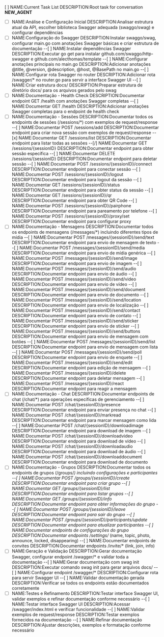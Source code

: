 [ ] NAME:Current Task List DESCRIPTION:Root task for conversation __NEW_AGENT__
-[ ] NAME:Análise e Configuração Inicial DESCRIPTION:Analisar estrutura atual da API, escolher biblioteca Swagger adequada (swaggo/swag) e configurar dependências
-[ ] NAME:Configuração do Swagger DESCRIPTION:Instalar swaggo/swag, configurar main.go com anotações Swagger básicas e criar estrutura de documentação
--[ ] NAME:Instalar dependências Swagger DESCRIPTION:Executar go get para instalar github.com/swaggo/http-swagger e github.com/alecthomas/template
--[ ] NAME:Configurar anotações principais no main.go DESCRIPTION:Adicionar anotações @title, @version, @description, @host, @BasePath no main.go
--[ ] NAME:Configurar rota Swagger no router DESCRIPTION:Adicionar rota /swagger/* no router.go para servir a interface Swagger UI
--[ ] NAME:Criar estrutura docs/ DESCRIPTION:Preparar estrutura de diretório docs/ para os arquivos gerados pelo swag
-[ ] NAME:Documentação - Health Check DESCRIPTION:Documentar endpoint GET /health com anotações Swagger completas
--[ ] NAME:Documentar GET /health DESCRIPTION:Adicionar anotações Swagger completas para o endpoint de health check
-[ ] NAME:Documentação - Sessões DESCRIPTION:Documentar todos os endpoints de sessões (/sessions/*) com exemplos de request/response
--[ ] NAME:Documentar POST /sessions/add DESCRIPTION:Documentar endpoint para criar nova sessão com exemplos de request/response
--[x] NAME:Documentar GET /sessions/list DESCRIPTION:Documentar endpoint para listar todas as sessões
--[/] NAME:Documentar GET /sessions/{sessionID} DESCRIPTION:Documentar endpoint para obter sessão específica
--[ ] NAME:Documentar DELETE /sessions/{sessionID} DESCRIPTION:Documentar endpoint para deletar sessão
--[ ] NAME:Documentar POST /sessions/{sessionID}/connect DESCRIPTION:Documentar endpoint para conectar sessão
--[ ] NAME:Documentar POST /sessions/{sessionID}/logout DESCRIPTION:Documentar endpoint para logout da sessão
--[ ] NAME:Documentar GET /sessions/{sessionID}/status DESCRIPTION:Documentar endpoint para obter status da sessão
--[ ] NAME:Documentar GET /sessions/{sessionID}/qr DESCRIPTION:Documentar endpoint para obter QR Code
--[ ] NAME:Documentar POST /sessions/{sessionID}/pairphone DESCRIPTION:Documentar endpoint para pareamento por telefone
--[ ] NAME:Documentar POST /sessions/{sessionID}/proxy/set DESCRIPTION:Documentar endpoint para configurar proxy
-[ ] NAME:Documentação - Mensagens DESCRIPTION:Documentar todos os endpoints de mensagens (/messages/*) incluindo diferentes tipos de mídia
--[ ] NAME:Documentar POST /messages/{sessionID}/send/text DESCRIPTION:Documentar endpoint para envio de mensagem de texto
--[ ] NAME:Documentar POST /messages/{sessionID}/send/media DESCRIPTION:Documentar endpoint para envio de mídia genérica
--[ ] NAME:Documentar POST /messages/{sessionID}/send/image DESCRIPTION:Documentar endpoint para envio de imagem
--[ ] NAME:Documentar POST /messages/{sessionID}/send/audio DESCRIPTION:Documentar endpoint para envio de áudio
--[ ] NAME:Documentar POST /messages/{sessionID}/send/video DESCRIPTION:Documentar endpoint para envio de vídeo
--[ ] NAME:Documentar POST /messages/{sessionID}/send/document DESCRIPTION:Documentar endpoint para envio de documento
--[ ] NAME:Documentar POST /messages/{sessionID}/send/location DESCRIPTION:Documentar endpoint para envio de localização
--[ ] NAME:Documentar POST /messages/{sessionID}/send/contact DESCRIPTION:Documentar endpoint para envio de contato
--[ ] NAME:Documentar POST /messages/{sessionID}/send/sticker DESCRIPTION:Documentar endpoint para envio de sticker
--[ ] NAME:Documentar POST /messages/{sessionID}/send/buttons DESCRIPTION:Documentar endpoint para envio de mensagem com botões
--[ ] NAME:Documentar POST /messages/{sessionID}/send/list DESCRIPTION:Documentar endpoint para envio de mensagem com lista
--[ ] NAME:Documentar POST /messages/{sessionID}/send/poll DESCRIPTION:Documentar endpoint para envio de enquete
--[ ] NAME:Documentar POST /messages/{sessionID}/send/edit DESCRIPTION:Documentar endpoint para edição de mensagem
--[ ] NAME:Documentar POST /messages/{sessionID}/delete DESCRIPTION:Documentar endpoint para deletar mensagem
--[ ] NAME:Documentar POST /messages/{sessionID}/react DESCRIPTION:Documentar endpoint para reagir a mensagem
-[ ] NAME:Documentação - Chat DESCRIPTION:Documentar endpoints de chat (/chat/*) para operações específicas de gerenciamento
--[ ] NAME:Documentar POST /chat/{sessionID}/presence DESCRIPTION:Documentar endpoint para enviar presença no chat
--[ ] NAME:Documentar POST /chat/{sessionID}/markread DESCRIPTION:Documentar endpoint para marcar mensagem como lida
--[ ] NAME:Documentar POST /chat/{sessionID}/downloadimage DESCRIPTION:Documentar endpoint para download de imagem
--[ ] NAME:Documentar POST /chat/{sessionID}/downloadvideo DESCRIPTION:Documentar endpoint para download de vídeo
--[ ] NAME:Documentar POST /chat/{sessionID}/downloadaudio DESCRIPTION:Documentar endpoint para download de áudio
--[ ] NAME:Documentar POST /chat/{sessionID}/downloaddocument DESCRIPTION:Documentar endpoint para download de documento
-[ ] NAME:Documentação - Grupos DESCRIPTION:Documentar todos os endpoints de grupos (/groups/*) incluindo configurações e participantes
--[ ] NAME:Documentar POST /groups/{sessionID}/create DESCRIPTION:Documentar endpoint para criar grupo
--[ ] NAME:Documentar GET /groups/{sessionID}/list DESCRIPTION:Documentar endpoint para listar grupos
--[ ] NAME:Documentar GET /groups/{sessionID}/info DESCRIPTION:Documentar endpoint para obter informações do grupo
--[ ] NAME:Documentar POST /groups/{sessionID}/leave DESCRIPTION:Documentar endpoint para sair do grupo
--[ ] NAME:Documentar POST /groups/{sessionID}/participants/update DESCRIPTION:Documentar endpoint para atualizar participantes
--[ ] NAME:Documentar endpoints de configurações do grupo DESCRIPTION:Documentar endpoints /settings/* (name, topic, photo, announce, locked, disappearing)
--[ ] NAME:Documentar endpoints de convites DESCRIPTION:Documentar endpoints /invite/* (link, join, info)
-[ ] NAME:Geração e Validação DESCRIPTION:Gerar documentação Swagger, configurar endpoint /swagger/* e validar toda a documentação
--[ ] NAME:Gerar documentação com swag init DESCRIPTION:Executar comando swag init para gerar arquivos docs/
--[ ] NAME:Configurar endpoint /swagger/* DESCRIPTION:Configurar rota para servir Swagger UI
--[ ] NAME:Validar documentação gerada DESCRIPTION:Verificar se todos os endpoints estão documentados corretamente
-[ ] NAME:Testes e Refinamento DESCRIPTION:Testar interface Swagger UI, validar exemplos e refinar documentação conforme necessário
--[ ] NAME:Testar interface Swagger UI DESCRIPTION:Acessar /swagger/index.html e verificar funcionalidade
--[ ] NAME:Validar exemplos de request/response DESCRIPTION:Testar exemplos fornecidos na documentação
--[ ] NAME:Refinar documentação DESCRIPTION:Ajustar descrições, exemplos e formatação conforme necessário